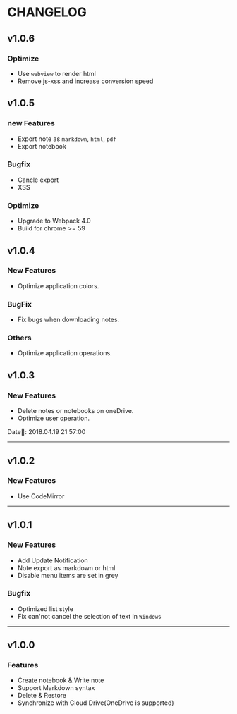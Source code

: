 # CHANGELOG

## v1.0.6

### Optimize

- Use `webview` to render html
- Remove js-xss and increase conversion speed

## v1.0.5

### new Features

- Export note as `markdown`, `html`, `pdf`
- Export notebook

### Bugfix

- Cancle export
- XSS

### Optimize

- Upgrade to Webpack 4.0
- Build for chrome >= 59

## v1.0.4

### New Features

- Optimize application colors.

### BugFix

- Fix bugs when downloading notes.

### Others

- Optimize application operations.

## v1.0.3

### New Features

- Delete notes or notebooks on oneDrive.
- Optimize user operation.

Date: 2018.04.19 21:57:00

----
## v1.0.2

### New Features

- Use CodeMirror

----

## v1.0.1

### New Features

- Add Update Notification
- Note export as markdown or html
- Disable menu items are set in grey

### Bugfix

- Optimized list style
- Fix can'not cancel the selection of text in `Windows`


----

## v1.0.0

### Features

- Create notebook & Write note
- Support Markdown syntax
- Delete & Restore
- Synchronize with Cloud Drive(OneDrive is supported)
